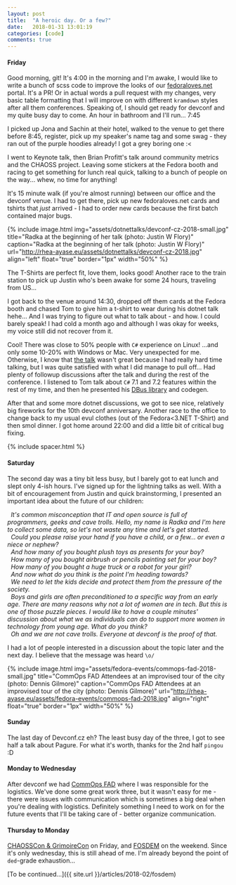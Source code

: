 ```yaml
---
layout: post
title:  "A heroic day. Or a few?"
date:   2018-01-31 13:01:19
categories: [code]
comments: true
---
```

#### Friday

Good morning, git! It's 4:00 in the morning and I'm awake, I would like to write a bunch of scss code to improve the looks of our [fedoraloves.net](http://fedoraloves.net) portal. It's a PR! Or in actual words a pull request with my changes, very basic table formatting that I will improve on with different `kramdown` styles after all them conferences. Speaking of, I should get ready for devconf and my quite busy day to come. An hour in bathroom and I'll run... 7:45

<!--more-->

I picked up Jona and Sachin at their hotel, walked to the venue to get there before 8:45, register, pick up my speaker's name tag and some swag - they ran out of the purple hoodies already! I got a grey boring one :<

I went to Keynote talk, then Brian Profitt's talk around community metrics and the CHAOSS project. Leaving some stickers at the Fedora booth and racing to get something for lunch real quick, talking to a bunch of people on the way... whew, no time for anything!

It's 15 minute walk (if you're almost running) between our office and the devconf venue. I had to get there, pick up new fedoraloves.net cards and tshirts that _just_ arrived - I had to order new cards because the first batch contained major bugs.

{% include image.html
  img="assets/dotnettalks/devconf-cz-2018-small.jpg"
  title="Radka at the beginning of her talk (photo: Justin W Flory)"
  caption="Radka at the beginning of her talk (photo: Justin W Flory)"
  url="http://rhea-ayase.eu/assets/dotnettalks/devconf-cz-2018.jpg"
  align="left"
  float="true"
  border="1px"
  width="50%"
%}

The T-Shirts are perfect fit, love them, looks good! Another race to the train station to pick up Justin who's been awake for some 24 hours, traveling from US...

I got back to the venue around 14:30, dropped off them cards at the Fedora booth and chased Tom to give him a t-shirt to wear during his dotnet talk hehe... And I was trying to figure out what to talk about - and how. I could barely speak! I had cold a month ago and although I was okay for weeks, my voice still did not recover from it.

Cool! There was close to 50% people with `C#` experience on Linux! ...and only some 10-20% with Windows or Mac. Very unexpected for me. Otherwise, I know that [the talk](https://github.com/RheaAyase/dotnettalks.demo5) wasn't great because I had really hard time talking, but I was quite satisfied with what I did manage to pull off... Had plenty of followup discussions after the talk and during the rest of the conference. I listened to Tom talk about `C#` 7.1 and 7.2 features within the rest of my time, and then he presented his [DBus library](https://github.com/tmds/Tmds.DBus) and codegen.

After that and some more dotnet discussions, we got to see nice, relatively big fireworks for the 10th devconf anniversary. Another race to the office to change back to my usual evul clothes (out of the Fedora<3.NET T-Shirt) and then smol dinner. I got home around 22:00 and did a little bit of critical bug fixing.

{% include spacer.html %}

#### Saturday

The second day was a tiny bit less busy, but I barely got to eat lunch and slept only 4-ish hours. I've signed up for the lightning talks as well. With a bit of encouragement from Justin and quick brainstorming, I presented an important idea about the future of our children:

 &nbsp; _It's common misconception that IT and open source is full of programmers, geeks and cave trolls. Hello, my name is Radka and I'm here to collect some data, so let's not waste any time and let's get started.
<br> &nbsp; Could you please raise your hand if you have a child, or a few... or even a niece or nephew?
<br> &nbsp; And how many of you bought plush toys as presents for your boy?
<br> &nbsp; How many of you bought airbrush or pencils painting set for your boy?
<br> &nbsp; How many of you bought a huge truck or a robot for your girl?
<br> &nbsp; And now what do you think is the point I'm heading towards?
<br> &nbsp; We need to let the kids decide and protect them from the pressure of the society.
<br> &nbsp; Boys and girls are often preconditioned to a specific way from an early age. There are many reasons why not a lot of women are in tech. But this is one of those puzzle pieces. I would like to have a couple minutes' discussion about what we as individuals can do to support more women in technology from young age. What do you think?
<br> &nbsp; Oh and we are not cave trolls. Everyone at devconf is the proof of that._

I had a lot of people interested in a discussion about the topic later and the next day. I believe that the message was heard `\o/`

{% include image.html
  img="assets/fedora-events/commops-fad-2018-small.jpg"
  title="CommOps FAD Attendees at an improvised tour of the city (photo: Dennis Gilmore)"
  caption="CommOps FAD Attendees at an improvised tour of the city (photo: Dennis Gilmore)"
  url="http://rhea-ayase.eu/assets/fedora-events/commops-fad-2018.jpg"
  align="right"
  float="true"
  border="1px"
  width="50%"
%}

#### Sunday

The last day of Devconf.cz eh? The least busy day of the three, I got to see half a talk about Pagure. For what it's worth, thanks for the 2nd half `pingou` :D

#### Monday to Wednesday

After devconf we had [CommOps FAD](https://fedoraproject.org/wiki/FAD_CommOps_2018) where I was responsible for the logistics. We've done some great work three, but it wasn't easy for me - there were issues with communication which is sometimes a big deal when you're dealing with logistics. Definitely something I need to work on for the future events that I'll be taking care of - better organize communication.

#### Thursday to Monday

[CHAOSSCon & GrimoireCon](grimoirelab.github.io/con/) on Friday, and [FOSDEM](https://fosdem.org/2018/) on the weekend. Since it's only wednesday, this is still ahead of me. I'm already beyond the point of `ded`-grade exhaustion...

[To be continued...]({{ site.url }}/articles/2018-02/fosdem)

